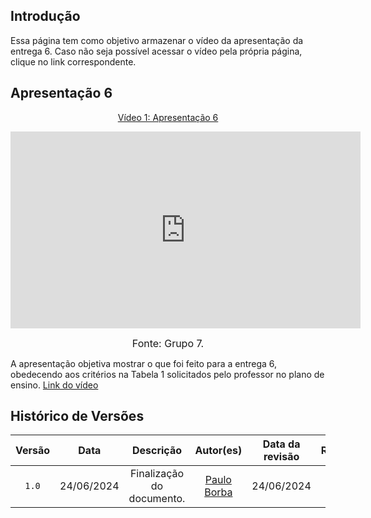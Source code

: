 ## Introdução

Essa página tem como objetivo armazenar o vídeo da apresentação da entrega 6. Caso não seja possível acessar o vídeo pela própria página, clique no link correspondente.

## Apresentação 6
<div align="center">
<p style="text-align: center"><a href="" target="blanket">Vídeo 1: Apresentação 6</a></p>
</div>

<iframe width="560" height="315" src="https://www.youtube.com/embed/TTnMrcIVM5U?si=0v_8LNB4ZdX_F6U5" title="YouTube video player" frameborder="0" allow="accelerometer; autoplay; clipboard-write; encrypted-media; gyroscope; picture-in-picture; web-share" referrerpolicy="strict-origin-when-cross-origin" allowfullscreen></iframe>


<font size="3"><p style="text-align: center">Fonte: Grupo 7.</p></font>


A apresentação objetiva mostrar o que foi feito para a entrega 6, obedecendo aos critérios na Tabela 1 solicitados pelo professor no plano de ensino. [Link do vídeo](https://www.youtube.com/embed/TTnMrcIVM5U?si=0v_8LNB4ZdX_F6U5)

## Histórico de Versões

| Versão | Data | Descrição | Autor(es) | Data da revisão | Revisor(es) |
| :--: | :--: | :--: | :--: | :--: | :--: |
|`1.0` | 24/06/2024 | Finalização do documento. |[Paulo Borba](https://github.com/paulohborba) | 24/06/2024 | Todos|
